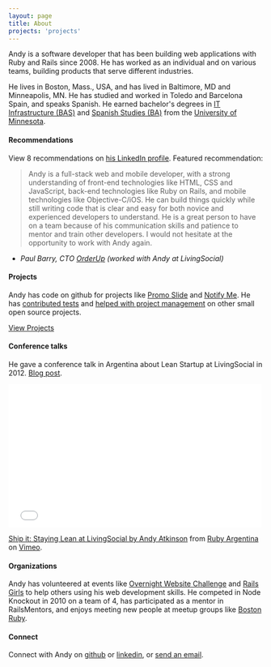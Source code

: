 ```yaml
---
layout: page
title: About
projects: 'projects'
---
```


Andy is a software developer that has been building web applications with Ruby and Rails since 2008. He has worked as an individual and on various teams, building products that serve different industries.

He lives in Boston, Mass., USA, and has lived in Baltimore, MD and Minneapolis, MN. He has studied and worked in Toledo and Barcelona Spain, and speaks Spanish. He earned bachelor's degrees in [IT Infrastructure (BAS)](http://www.cce.umn.edu/BAS-IT-Infrastructure/) and [Spanish Studies (BA)](http://spanport.umn.edu/ugrad/majors.html) from the [University of Minnesota](http://www.umn.edu).

#### Recommendations
View 8 recommendations on [his LinkedIn profile](www.linkedin.com/in/andyatkinson/). Featured recommendation:

> Andy is a full-stack web and mobile developer, with a strong understanding of front-end technologies like HTML, CSS and JavaScript, back-end technologies like Ruby on Rails, and mobile technologies like Objective-C/iOS. He can build things quickly while still writing code that is clear and easy for both novice and experienced developers to understand. He is a great person to have on a team because of his communication skills and patience to mentor and train other developers. I would not hesitate at the opportunity to work with Andy again.

 - *Paul Barry, CTO [OrderUp](https://orderup.com/) (worked with Andy at LivingSocial)*

#### Projects
Andy has code on github for projects like [Promo Slide](/projects/promoSlide) and [Notify Me](https://github.com/andyatkinson/notify-me). He has [contributed tests](https://github.com/bmuller/sexmachine/commits?author=andyatkinson) and [helped with project management](https://github.com/ejschmitt/delayed_job_web/commits?author=andyatkinson) on other small open source projects.

[View Projects](/projects)

#### Conference talks
He gave a conference talk in Argentina about Lean Startup at LivingSocial in 2012. [Blog post](/blog/2013/11/27/rubyconf-argentina-2012/).
<iframe src="//player.vimeo.com/video/57940280" width="500" height="282" frameborder="0" webkitallowfullscreen mozallowfullscreen allowfullscreen></iframe> <p><a href="http://vimeo.com/57940280">Ship it: Staying Lean at LivingSocial by Andy Atkinson</a> from <a href="http://vimeo.com/rubyargentina">Ruby Argentina</a> on <a href="https://vimeo.com">Vimeo</a>.</p>

#### Organizations

Andy has volunteered at events like [Overnight Website Challenge](http://overnightwebsitechallenge.com/) and [Rails Girls](http://railsgirls.com/) to help others using his web development skills. He competed in Node Knockout in 2010 on a team of 4, has participated as a mentor in RailsMentors, and enjoys meeting new people at meetup groups like [Boston Ruby](http://bostonrb.org/).

#### Connect
Connect with Andy on [github](https://github.com/andyatkinson) or [linkedin](http://www.linkedin.com/in/andyatkinson/), or <a href="mailto:andyatkinson@gmail.com">send an email</a>.
